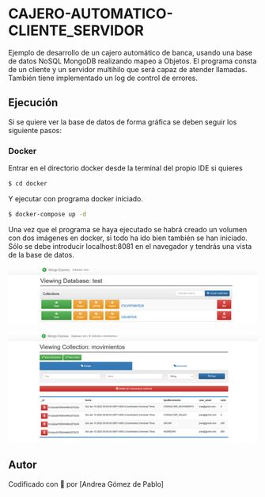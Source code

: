 # CAJERO-AUTOMATICO-CLIENTE_SERVIDOR

Ejemplo de desarrollo de un cajero automático de banca, usando una base de datos NoSQL MongoDB realizando mapeo a Objetos.
El programa consta de un cliente y un servidor multihilo que será capaz de atender llamadas.
También tiene implementado un log de control de errores.




## Ejecución
Si se quiere ver la base de datos de forma gráfica se deben seguir los siguiente pasos: 

### Docker
Entrar en el directorio docker desde la terminal del propio IDE si quieres
```sh
$ cd docker
```
Y ejecutar con programa docker iniciado.
```sh
$ docker-compose up -d
```
Una vez que el programa se haya ejecutado se habrá creado un volumen con dos imágenes en docker, si todo ha ido bien también se han iniciado.
Sólo se debe introducir localhost:8081 en el navegador y tendrás una vista de la base de datos.


![diagrama](./capturas/VistaBBDD-colecciones.png)

![diagrama](./capturas/VistaBBDD-movimientos.png)


## Autor

Codificado con :sparkling_heart: por [Andrea Gómez de Pablo]
